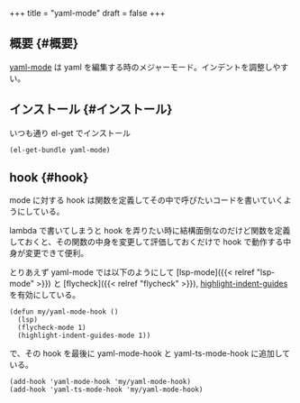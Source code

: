 +++
title = "yaml-mode"
draft = false
+++

## 概要 {#概要}

[yaml-mode](https://github.com/yoshiki/yaml-mode) は yaml を編集する時のメジャーモード。インデントを調整しやすい。


## インストール {#インストール}

いつも通り el-get でインストール

```emacs-lisp
(el-get-bundle yaml-mode)
```


## hook {#hook}

mode に対する hook は関数を定義してその中で呼びたいコードを書いていくようにしている。

lambda で書いてしまうと hook を弄りたい時に結構面倒なのだけど関数を定義しておくと、その関数の中身を変更して評価しておくだけで
hook で動作する中身が変更できて便利。

とりあえず yaml-mode では以下のようにして
[lsp-mode]({{< relref "lsp-mode" >}}) と [flycheck]({{< relref "flycheck" >}}), [highlight-indent-guides](https://github.com/DarthFennec/highlight-indent-guides) を有効にしている。

```emacs-lisp
(defun my/yaml-mode-hook ()
  (lsp)
  (flycheck-mode 1)
  (highlight-indent-guides-mode 1))
```

で、その hook を最後に yaml-mode-hook と yaml-ts-mode-hook に追加している。

```emacs-lisp
(add-hook 'yaml-mode-hook 'my/yaml-mode-hook)
(add-hook 'yaml-ts-mode-hook 'my/yaml-mode-hook)
```
